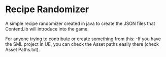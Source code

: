 # Recipe Randomizer

A simple recipe randomizer created in java to create the JSON files that ContentLib will introduce into the game.

For anyone trying to contribute or create something from this:
-If you have the SML project in UE, you can check the Asset paths easily there (check Asset Paths.txt).